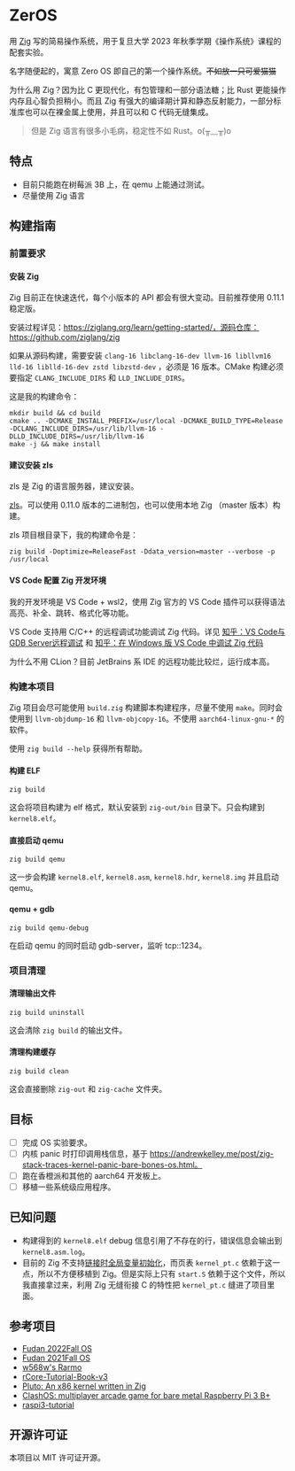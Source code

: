 # ZerOS

用 [Zig](https://ziglang.org/) 写的简易操作系统，用于复旦大学 2023 年秋季学期《操作系统》课程的配套实验。

名字随便起的，寓意 Zero OS 即自己的第一个操作系统。~~不如放一只可爱猫猫~~

为什么用 Zig？因为比 C 更现代化，有包管理和一部分语法糖；比 Rust 更能操作内存且心智负担稍小。而且 Zig 有强大的编译期计算和静态反射能力，一部分标准库也可以在裸金属上使用，并且可以和 C 代码无缝集成。

> 但是 Zig 语言有很多小毛病，稳定性不如 Rust。o(╥﹏╥)o

## 特点

- 目前只能跑在树莓派 3B 上，在 qemu 上能通过测试。
- 尽量使用 Zig 语言

## 构建指南

### 前置要求

#### 安装 Zig

Zig 目前正在快速迭代，每个小版本的 API 都会有很大变动。目前推荐使用 0.11.1 稳定版。

安装过程详见：https://ziglang.org/learn/getting-started/，源码仓库：https://github.com/ziglang/zig

如果从源码构建，需要安装 `clang-16 libclang-16-dev llvm-16 libllvm16 lld-16 liblld-16-dev zstd libzstd-dev` ，必须是 16 版本。CMake 构建必须要指定 `CLANG_INCLUDE_DIRS` 和 `LLD_INCLUDE_DIRS`。

这是我的构建命令：

```shell
mkdir build && cd build
cmake .. -DCMAKE_INSTALL_PREFIX=/usr/local -DCMAKE_BUILD_TYPE=Release -DCLANG_INCLUDE_DIRS=/usr/lib/llvm-16 -DLLD_INCLUDE_DIRS=/usr/lib/llvm-16
make -j && make install
```

#### 建议安装 zls

zls 是 Zig 的语言服务器，建议安装。

[zls](https://github.com/zigtools/zls)。可以使用 0.11.0 版本的二进制包，也可以使用本地 Zig （master 版本）构建。

zls 项目根目录下，我的构建命令是：

```shell
zig build -Doptimize=ReleaseFast -Ddata_version=master --verbose -p /usr/local
```

#### VS Code 配置 Zig 开发环境

我的开发环境是 VS Code + wsl2，使用 Zig 官方的 VS Code 插件可以获得语法高亮、补全、跳转、格式化等功能。

VS Code 支持用 C/C++ 的远程调试功能调试 Zig 代码。详见 [知乎：VS Code与GDB Server远程调试](https://zhuanlan.zhihu.com/p/295099630) 和 [知乎：在 Windows 版 VS Code 中调试 Zig 代码](https://zhuanlan.zhihu.com/p/463740524)

为什么不用 CLion？目前 JetBrains 系 IDE 的远程功能比较烂，运行成本高。

### 构建本项目

Zig 项目会尽可能使用 `build.zig` 构建脚本构建程序，尽量不使用 `make`。同时会使用到 `llvm-objdump-16` 和 `llvm-objcopy-16`。不使用 `aarch64-linux-gnu-*` 的软件。

使用 ```zig build --help``` 获得所有帮助。

#### 构建 ELF

```shell
zig build
```

这会将项目构建为 elf 格式，默认安装到 `zig-out/bin` 目录下。只会构建到 `kernel8.elf`。

#### 直接启动 qemu 

```shell
zig build qemu
```

这一步会构建 `kernel8.elf`, `kernel8.asm`, `kernel8.hdr`, `kernel8.img` 并且启动 qemu。

#### qemu + gdb

```shell
zig build qemu-debug
```

在启动 qemu 的同时启动 gdb-server，监听 tcp::1234。

### 项目清理

#### 清理输出文件

```shell
zig build uninstall
```

这会清除 `zig build` 的输出文件。

#### 清理构建缓存

```shell
zig build clean
```

这会直接删除 `zig-out` 和 `zig-cache` 文件夹。

## 目标

- [ ] 完成 OS 实验要求。
- [ ] 内核 panic 时打印调用栈信息，基于 https://andrewkelley.me/post/zig-stack-traces-kernel-panic-bare-bones-os.html。
- [ ] 跑在香橙派和其他的 aarch64 开发板上。
- [ ] 移植一些系统级应用程序。

## 已知问题

- 构建得到的 `kernel8.elf` debug 信息引用了不存在的行，错误信息会输出到 `kernel8.asm.log`。
- 目前的 Zig 不支持[链接时全局变量初始化](https://github.com/ziglang/zig/issues/9512)，而页表 `kernel_pt.c` 依赖于这一点，所以不方便移植到 Zig。但是实际上只有 `start.S` 依赖于这个文件，所以我直接拿过来，利用 Zig 无缝衔接 C 的特性把 `kernel_pt.c` 缝进了项目里面。

## 参考项目

- [Fudan 2022Fall OS](https://github.com/FDUCSLG/OS-2022Fall-Fudan)
- [Fudan 2021Fall OS](https://github.com/FDUCSLG/OS-2021Fall-dev)
- [w568w's Rarmo](https://github.com/w568w/Rarmo)
- [rCore-Tutorial-Book-v3](https://rcore-os.github.io/rCore-Tutorial-Book-v3/)
- [Pluto: An x86 kernel written in Zig](https://github.com/ZystemOS/pluto)
- [ClashOS: multiplayer arcade game for bare metal Raspberry Pi 3 B+](https://github.com/andrewrk/clashos)
- [raspi3-tutorial](https://github.com/bztsrc/raspi3-tutorial)

## 开源许可证

本项目以 MIT 许可证开源。